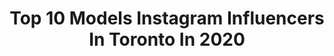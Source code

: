 ---
title: Top 10 Models Instagram Influencers In Toronto In 2020
description: >-
  Find top models Instagram influencers in Toronto in 2020. Most popular hashtags: #model #toronto #fashion #style.
platform: Instagram
hits: 185
text_top: See the top-rated Instagram profiles on inBeat.
text_bottom: Our database aggregates 185 Instagram influencers like this in Toronto, Canada for you to pitch.
profiles:
  - username: "morgankriz"
    fullname: >-
      Morgyy
    bio: >-
      Toronto & Florida Ciotti Models - Toronto - M/A Primo Models - Hong Kong Cosmopolitan Models - Japan
    location: "Canada"
    followers: 48858
    engagement: 415
    commentsToLikes: 0.013659
    id: ck5cal4wfdm7k0i11krjrtt5w
    verified: false
    hashtags: "#myloungelife, #loungegirl, #lingerie, #breastcancerawareness"
  - username: "sasha_sheims"
    fullname: >-
      Sasha Holland
    bio: >-
      Anita Norris Models • Toronto 📍 Canada 🇨🇦
    location: "Canada"
    followers: 2592
    engagement: 1154
    commentsToLikes: 0.073606
    id: ck0vytb5d5olu0i199eez773x
    verified: false
    hashtags: ""
  - username: "arsh.bhullar"
    fullname: >-
      Arsh Bhullar ✅
    bio: >-
      Actor\Model | Toronto 🇨🇦 | Fitness 💪🏼 | H.K.B |🍿| ⛵️ @beeba.boyz Fitness tips and meal plans . https://danielphilipwatch.com/?ref=tmjue8lc4asx
    location: "Canada"
    followers: 18210
    engagement: 466
    commentsToLikes: 0.023146
    id: ck5q1x07xd6vd0i11n25zwx99
    verified: false
    hashtags: "#styleinspo, #malemodel, #instadaily, #mensfashion"
  - username: "chichifrias"
    fullname: >-
      A N G I E   F R I A S ♛
    bio: >-
      🇩🇴|🇨🇦 📍CLT -> YYZ Email for inquiries 📧⬇️
    location: "Canada"
    followers: 7210
    engagement: 1534
    commentsToLikes: 0.053642
    id: ckap3f8l12txa0i78zin44a08
    verified: false
    hashtags: "#curls, #toronto, #ootd, #selfie"
  - username: "dorrie.mack"
    fullname: >-
      Dorrie Mack
    bio: >-
      📍#Toronto ⚡️ *reference photos & life drawing modelling on my patreon /dorriemack* 🎨: @dorriemackart 🎵: thefuckinastronauts.bandcamp.com
    location: "Canada"
    followers: 15857
    engagement: 345
    commentsToLikes: 0.043834
    id: ck5zv1nvq3fgi0i14v7rtnpxy
    verified: false
    hashtags: "#photooftheday, #photography, #model, #toronto"
  - username: "shaheenbakshi"
    fullname: >-
      Shaheen Bakshi
    bio: >-
      ꜰʀᴇᴇʟᴀɴᴄᴇʀ ᴍᴏᴅᴇʟ/ᴀᴄᴛᴏʀ ᴛᴏʀᴏɴᴛᴏ 🇨🇦-ᴄʜᴀɴᴅɪɢᴀʀʜ 🇮🇳 ᴅᴍ ᴏɴʟʏ ꜰᴏʀ ᴘᴀɪᴅ ᴘʀᴏᴍᴏᴛɪᴏɴ ꜱᴄ👻ꜱʜᴀʜᴇᴇɴʙᴀᴋꜱʜɪ
    location: "Canada"
    followers: 9603
    engagement: 502
    commentsToLikes: 0.106721
    id: ck9wd1dm7dmh80j78ja1lmt4u
    verified: false
    hashtags: "#punjabisongs, #modeling, #video, #punjabimodel"
  - username: "amritasamra1"
    fullname: >-
      Malika-Ae-Noor
    bio: >-
      Suits and jewellery inquires DM or Contact +1 647-917-1001 Makeup @amritasamraa Partnership @theanumgill
    location: "Canada"
    followers: 11174
    engagement: 68
    commentsToLikes: 0.018082
    id: ck0w3458urimn0i19zvoygcxk
    verified: false
    hashtags: ""
  - username: "nicolejamesofficial"
    fullname: >-
      Nicole James
    bio: >-
      🎬 Young Erin Voss on Locke & Key - Netflix 🎬 Gabby on Boombats - Youtube ⭐️ACTRA ⭐️Premier Artists' Management 👇Visit my IMDb page 👇
    location: "Canada"
    followers: 5855
    engagement: 1605
    commentsToLikes: 0.047055
    id: ck9wf323jn2ay0j78k0safssh
    verified: false
    hashtags: "#workingactors, #torontofilmindustry, #actra, #tvactor"
  - username: "iamsinaamirii"
    fullname: >-
      sina amiri
    bio: >-
      𝑊ℎ𝑒𝑟𝑒 𝑓𝑜𝑐𝑢𝑠 𝑔𝑜𝑒𝑠 𝐸𝑛𝑒𝑟𝑔𝑦 𝑓𝑙𝑜𝑤𝑠. 📍toronto 𝑊𝑒 𝑎𝑟𝑒 𝑤𝑖𝑛𝑛𝑒𝑟𝑠.
    location: "Canada"
    followers: 27215
    engagement: 671
    commentsToLikes: 0.045928
    id: ck602gm06hcn60i14kurkmaub
    verified: false
    hashtags: "#sinaamiri, #streetstyle, #barber, #fashion"
  - username: "nobahardadui"
    fullname: >-
      NobaharDadui
    bio: >-
      | Pro Figure Skater | Skating Choreographer | Cirque du Soleil Artist at ‘Crystal’ | Actor / Dancer | World Traveller | 🇮🇷🇨🇦
    location: "Canada"
    followers: 5151
    engagement: 1184
    commentsToLikes: 0.046660
    id: ck5hsogaxwxm00i11y3qitp94
    verified: false
    hashtags: "#2020, #coldembrace, #love, #flow"
---